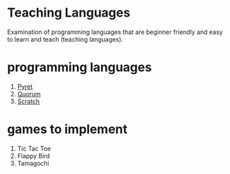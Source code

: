 # Teaching Languages
Examination of programming languages that are beginner friendly and easy to learn and teach (teaching languages).

# programming languages
1. [Pyret](https://www.pyret.org/)
2. [Quorum](https://quorumlanguage.com/)
3. [Scratch](https://scratch.mit.edu/)

# games to implement
1. Tic Tac Toe
2. Flappy Bird
3. Tamagochi
